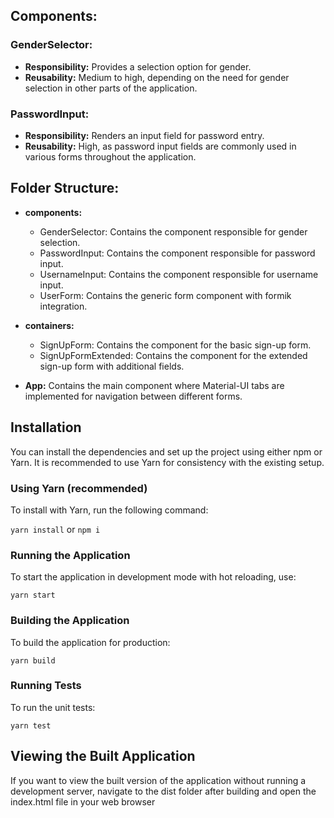 ## Components:

### GenderSelector:
- **Responsibility:** Provides a selection option for gender.
- **Reusability:** Medium to high, depending on the need for gender selection in other parts of the application.

### PasswordInput:
- **Responsibility:** Renders an input field for password entry.
- **Reusability:** High, as password input fields are commonly used in various forms throughout the application.
## Folder Structure:

- **components:**
  - GenderSelector: Contains the component responsible for gender selection.
  - PasswordInput: Contains the component responsible for password input.
  - UsernameInput: Contains the component responsible for username input.
  - UserForm: Contains the generic form component with formik integration.

- **containers:**
  - SignUpForm: Contains the component for the basic sign-up form.
  - SignUpFormExtended: Contains the component for the extended sign-up form with additional fields.

- **App:** Contains the main component where Material-UI tabs are implemented for navigation between different forms.

## Installation

You can install the dependencies and set up the project using either npm or Yarn. It is recommended to use Yarn for consistency with the existing setup.

### Using Yarn (recommended)

To install with Yarn, run the following command:

```yarn install```
or 
```npm i```

### Running the Application

To start the application in development mode with hot reloading, use:

```yarn start```

### Building the Application

To build the application for production:

```yarn build```

### Running Tests

To run the unit tests:

```yarn test```

## Viewing the Built Application

If you want to view the built version of the application without running a development server, navigate to the dist folder after building and open the index.html file in your web browser
